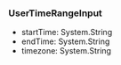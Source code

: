 ### UserTimeRangeInput
- startTime: System.String
- endTime: System.String
- timezone: System.String
